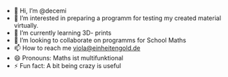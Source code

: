 - 👋 Hi, I’m @decemi
- 👀 I’m interested in preparing a programm for testing my created material virtually.
- 🌱 I’m currently learning 3D- prints
- 💞️ I’m looking to collaborate on programms for School Maths
- 📫 How to reach me viola@einheitengold.de
- 😄 Pronouns: Maths ist multifunktional
- ⚡ Fun fact:  A bit being crazy is useful 

<!---
decemi/decemi is a ✨ special ✨ repository because its `README.md` (this file) appears on your GitHub profile.
You can click the Preview link to take a look at your changes.
--->
